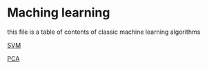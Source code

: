 # Maching learning
this file is a table of contents of classic machine learning algorithms

[SVM](SVM.md)

[PCA](PCA.md)
